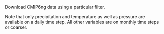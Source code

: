 Download CMIP6ng data using a particular filter.

Note that only precipitation and temperature as well as pressure are available on a daily time step. All other variables are on monthly time steps or coarser.
